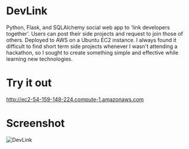 # DevLink
Python, Flask, and SQLAlchemy social web app to 'link developers together'. Users can post their side projects and request to join those of others. Deployed to AWS on a Ubuntu EC2 instance.
I always found it difficult to find short term side projects whenever I wasn't attending a hackathon, so I sought
to create something simple and effective while learning new technologies.

# Try it out
http://ec2-54-159-148-224.compute-1.amazonaws.com

# Screenshot
![DevLink](https://user-images.githubusercontent.com/23727170/81603941-251c9480-939d-11ea-8163-cb5d27e291e9.png)

